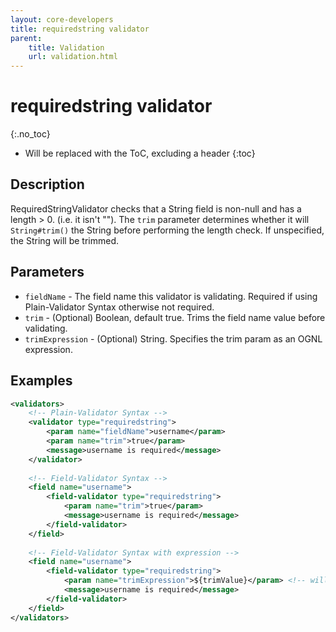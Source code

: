 ```yaml
---
layout: core-developers
title: requiredstring validator
parent:
    title: Validation
    url: validation.html
---
```


# requiredstring validator
{:.no_toc}

* Will be replaced with the ToC, excluding a header
{:toc}

## Description

RequiredStringValidator checks that a String field is non-null and has a length > 0. (i.e. it isn't ""). The `trim` parameter 
determines whether it will `String#trim()` the String before performing the length check. If unspecified, the String will be trimmed.

## Parameters

- `fieldName` - The field name this validator is validating. Required if using Plain-Validator Syntax otherwise not required.
-  `trim` - (Optional) Boolean, default true. Trims the field name value before validating.
- `trimExpression` - (Optional) String. Specifies the trim param as an OGNL expression.

## Examples

```xml
<validators>
    <!-- Plain-Validator Syntax -->
    <validator type="requiredstring">
        <param name="fieldName">username</param>
        <param name="trim">true</param>
        <message>username is required</message>
    </validator>
     
    <!-- Field-Validator Syntax -->
    <field name="username">
        <field-validator type="requiredstring">
            <param name="trim">true</param>
            <message>username is required</message>
        </field-validator>
    </field>
 
    <!-- Field-Validator Syntax with expression -->
    <field name="username">
        <field-validator type="requiredstring">
            <param name="trimExpression">${trimValue}</param> <!-- will be evaluated as: boolean getTrimValue() -->
            <message>username is required</message>
        </field-validator>
    </field>
</validators>
```
